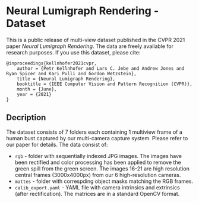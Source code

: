 # Neural Lumigraph Rendering - Dataset

This is a public release of multi-view dataset published in the CVPR 2021 paper *Neural Lumigraph Rendering*.
The data are freely available for research purposes.
If you use this dataset, please cite:
```
@inproceedings{kellnhofer2021cvpr,
    author = {Petr Kellnhofer and Lars C. Jebe and Andrew Jones and Ryan Spicer and Kari Pulli and Gordon Wetzstein},
    title = {Neural Lumigraph Rendering},
    booktitle = {IEEE Computer Vision and Pattern Recognition (CVPR)},
    month = {June},
    year = {2021}
}
```

## Decription

The dataset consists of 7 folders each containing 1 multiview frame of a human bust captured by our multi-camera capture system. Please refer to our paper for details.
The data consist of:
- `rgb` - folder with sequentially indexed JPG images. The images have been rectified and color processing has been applied to remove the green spill from the green screen. The images 16-21 are high resolution central frames (3000x4000px) from our 6 high-resolution cameras.
- `mattes` - folder with correspding object masks matching the RGB frames.
- `calib_export.yaml` - YAML file with camera intrinsics and extrinsics (after rectification). The matrices are in a standard OpenCV format.

